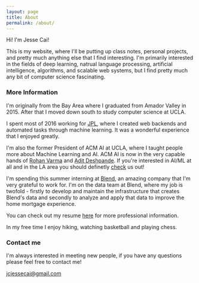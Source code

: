 ```yaml
---
layout: page
title: About
permalink: /about/
---
```


Hi! I'm Jesse Cai!

This is my website, where I'll be putting up class notes, personal projects, and pretty much anything else that I find interesting.
I'm primarily interested in the fields of deep learning, natrual language processing, artificial intelligence, algorithms, and scalable web systems, but I find pretty much any bit of computer science fascinating. 

### More Information

I'm originally from the Bay Area where I graduated from Amador Valley in 2015. After that I moved down south to study computer science at UCLA. 

I spent most of 2016 working for [JPL](https://www.jpl.nasa.gov/), where I created web backends and automated tasks through machine learning. It was a wonderful experience that I enjoyed greatly. 

I'm also the former President of ACM AI at UCLA, where I taught people more about Machine Learning and AI.
ACM AI is now in the very capable hands of [Rohan Varma](http://rohanvarma.me/) and [Adit Deshpande](https://adeshpande3.github.io/).
If you're interested in AI/ML at all and in the LA area you should definetly [check](https://www.facebook.com/groups/uclaacmai/) us out!

I'm spending this summer interning at [Blend](https://blend.com/), an amazing company that I'm very grateful to work for. I'm on the data team at Blend, where my job is twofold - firstly to develop and maintain the infrastructure that creates Blend's data and secondly to analyze and apply that data to improve the home mortgage experience.


You can check out my resume [here](/resources/Jesse_Cai_Resume.pdf) for more professional information.

In my free time I enjoy hiking, watching basketball and playing chess.

### Contact me
I'm always interested in meeting new people, if you have any questions please feel free to contact me!

[jcjessecai@gmail.com](mailto:jcjessecai@gmail.com)
